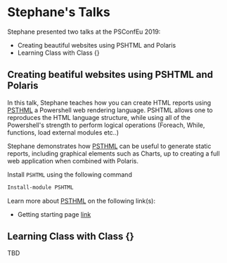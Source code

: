 # Stephane's Talks 

Stephane presented two talks at the PSConfEu 2019:

- Creating beautiful websites using PSHTML and Polaris
- Learning Class with Class {}

## Creating beatiful websites using PSHTML and Polaris

In this talk, Stephane teaches how you can create HTML reports using [PSTHML](https://github.com/Stephanevg/pshtml) a Powershell web rendering language.
PSHTML allows one to reproduces the HTML language structure, while using all of the Powershell's strength to perform logical operations (Foreach, While, functions, load external modules etc..)

Stephane demonstrates how [PSTHML](https://github.com/Stephanevg/pshtml) can be useful to generate static reports, including graphical elements such as Charts, up to creating a full web application when combined with Polaris.

Install `PSHTML` using the following command

```powershell
Install-module PSHTML
```

Learn more about [PSTHML](https://github.com/Stephanevg/pshtml) on the following link(s):
- Getting starting page [link](https://pshtml.readthedocs.io/en/latest/)

## Learning Class with Class {}

TBD